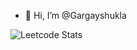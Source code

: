 - 👋 Hi, I’m @Gargayshukla


<!---
Gargayshukla/Gargayshukla is a ✨ special ✨ repository because its `README.md` (this file) appears on your GitHub profile.
You can click the Preview link to take a look at your changes.
--->
![Leetcode Stats](https://leetcard.jacoblin.cool/Shuklajii109?ext=heatmap)
